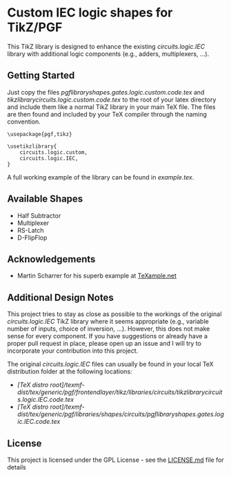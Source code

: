 # Custom IEC logic shapes for TikZ/PGF

This TikZ library is designed to enhance the existing _circuits.logic.IEC_ library with additional logic components (e.g., adders, multiplexers, ...).

## Getting Started

Just copy the files _pgflibraryshapes.gates.logic.custom.code.tex_ and _tikzlibrarycircuits.logic.custom.code.tex_ to the root of your latex directory and include them like a normal TikZ library in your main TeX file. The files are then found and included by your TeX compiler through the naming convention.

```
\usepackage{pgf,tikz}

\usetikzlibrary{
	circuits.logic.custom,
	circuits.logic.IEC,
}
```
A full working example of the library can be found in _example.tex_.

## Available Shapes

* Half Subtractor
* Multiplexer
* RS-Latch
* D-FlipFlop

## Acknowledgements

* Martin Scharrer for his superb example at [TeXample.net](http://www.texample.net/tikz/examples/d-flip-flops-and-shift-register/)

## Additional Design Notes

This project tries to stay as close as possible to the workings of the original _circuits.logic.IEC_ TikZ library where it seems appropriate (e.g., variable number of inputs, choice of inversion, ...). However, this does not make sense for every component. If you have suggestions or already have a proper pull request in place, please open up an issue and I will try to incorporate your contribution into this project.

The original _circuits.logic.IEC_ files can usually be found in your local TeX distribution folder at the following locations:

* _[TeX distro root]/texmf-dist/tex/generic/pgf/frontendlayer/tikz/libraries/circuits/tikzlibrarycircuits.logic.IEC.code.tex_
* _[TeX distro root]/texmf-dist/tex/generic/pgf/libraries/shapes/circuits/pgflibraryshapes.gates.logic.IEC.code.tex_

## License

This project is licensed under the GPL License - see the [LICENSE.md](LICENSE.md) file for details
